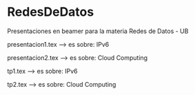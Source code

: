 RedesDeDatos
============

Presentaciones en beamer para la materia Redes de Datos - UB

presentacion1.tex --> es sobre: IPv6

presentacion2.tex --> es sobre: Cloud Computing

tp1.tex --> es sobre: IPv6

tp2.tex --> es sobre: Cloud Computing